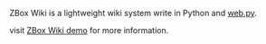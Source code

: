 ZBox Wiki is a lightweight wiki system write in Python and [web.py](http://webpy.org/).

visit [ZBox Wiki demo](http://wiki.shuge-lab.org/zbox-wiki/about-zboxwiki) for more information.
